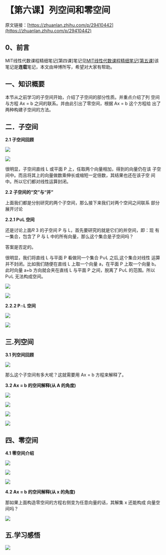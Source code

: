 # 【第六课】列空间和零空间

原文链接：[https://zhuanlan.zhihu.com/p/29410442](https://zhuanlan.zhihu.com/p/29410442)

## **0、前言**

MIT线性代数课程精细笔记\[第四课\]笔记见[MIT线性代数课程精细笔记\[第五课\]](https://zhuanlan.zhihu.com/p/28863518)该笔记是**连载**笔记，本文由坤博所写，希望对大家有帮助。

## **一、知识概要**

本节从之前学习的子空间开始，介绍了子空间的部分性质。并重点介绍了列 空间与方程 Ax = b 之间的联系。并由此引出了零空间，根据 Ax = b 这个方程给 出了两种构建子空间的方法。

## **二．子空间**

**2.1 子空间回顾**

![](v2-ce44eb52addcb88009443d06c4dd2eda_hd.jpg)

![](v2-1cd2cbb5d84df1c3476173599af8211c_hd.jpg)

很明显，子空间直线 L 或平面 P 上，任取两个向量相加，得到的向量仍在该 子空间中。而且将其上的向量做数乘伸长或缩短一定倍数，其结果也还在该子空 间中。所以它们都对线性运算封闭。

**2.2 子空间的“交”与“并”**

上面我们都是分别研究的两个子空间，那么接下来我们对两个空间之间联系 部分展开讨论

**2.2.1 P∪L 空间**

还是讨论上面𝑅 3 的子空间 P 与 L，首先要研究的就是它们的并空间，即：现 有一集合，包含了 P 与 L 中的所有向量，那么这个集合是子空间吗？

答案是否定的。

很明显，我们将直线 L 与平面 P 看做同一个集合 P∪L 之后,这个集合对线性 运算并不封闭。比如我们随便在直线 L 上取一个向量 a，在平面 P 上取一个向量 b。此时向量 a+b 方向就会夹在直线 L 与平面 P 之间，脱离了 P∪L 的范围。所以 P∪L 无法构成空间。

![](v2-c95e0cc8860c9e6f0e4e343e23bb97b7_hd.jpg)

![](v2-bd22f89a898f1eae126f5e4ae17c2a31_hd.jpg)

**2.2.2 P∩L 空间**

![](v2-b8c73381430db4cd0d4feb2d6a4c7931_hd.jpg)

![](v2-9fbd070857476d03a702f092bf295916_hd.jpg)

## **三.列空间**

**3.1 列空间回顾**

![](v2-2ed587b68cc915f0861021fb4c6984db_hd.jpg)

那么这个子空间有多大呢？这就需要用 Ax = b 方程来解释了。

**3.2 Ax = b 的空间解释\(从 A 的角度\)**

![](v2-89d949dda55cf404a9ee27a12673d905_hd.jpg)

![](v2-189ca1b2b00903dde627c9b29e0a3ef2_hd.jpg)

![](v2-0a69157d62c974ca5261a1e815ab1df9_hd.jpg)

![](v2-40408a8c6cbd1a2d511c5edd46a1342c_hd.jpg)

## **四、零空间**

**4.1 零空间介绍**

![](v2-4487ca3943297bdb78ca8904ec92402b_hd.jpg)

![](v2-a444d82ec1c1f73f2aaa9bdffe630d67_hd.jpg)

![](v2-66717d8699bf7248d4b95f15e8947fef_hd.jpg)

**4.2 Ax = b 的空间解释\(从 x 的角度\)**

那如果上面构造零空间的方程右侧变为任意向量的话，其解集 x 还能构成 向量空间吗？

![](v2-8b47a28f4a181bfda824d4d38672cf85_hd.jpg)

## **五.学习感悟**

![](v2-e6cb6f58dcf60ace6f52402a297865f9_hd.jpg)

  



